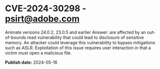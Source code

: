 # CVE-2024-30298 - psirt@adobe.com

Animate versions 24.0.2, 23.0.5 and earlier Answer: are affected by an out-of-bounds read vulnerability that could lead to disclosure of sensitive memory. An attacker could leverage this vulnerability to bypass mitigations such as ASLR. Exploitation of this issue requires user interaction in that a victim must open a malicious file.

**Publish date:** 2024-05-16

